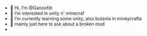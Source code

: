 - 👋 Hi, I’m @Ganoofib
- 👀 I’m interested in unity n' minecraf
- 🌱 I’m currently learning some unity, also botania in mineycrafta
- 💞️ mainly just here to ask about a broken mod 
-

<!---
Ganoofib/Ganoofib is a ✨ special ✨ repository because its `README.md` (this file) appears on your GitHub profile.
You can click the Preview link to take a look at your changes.
--->
